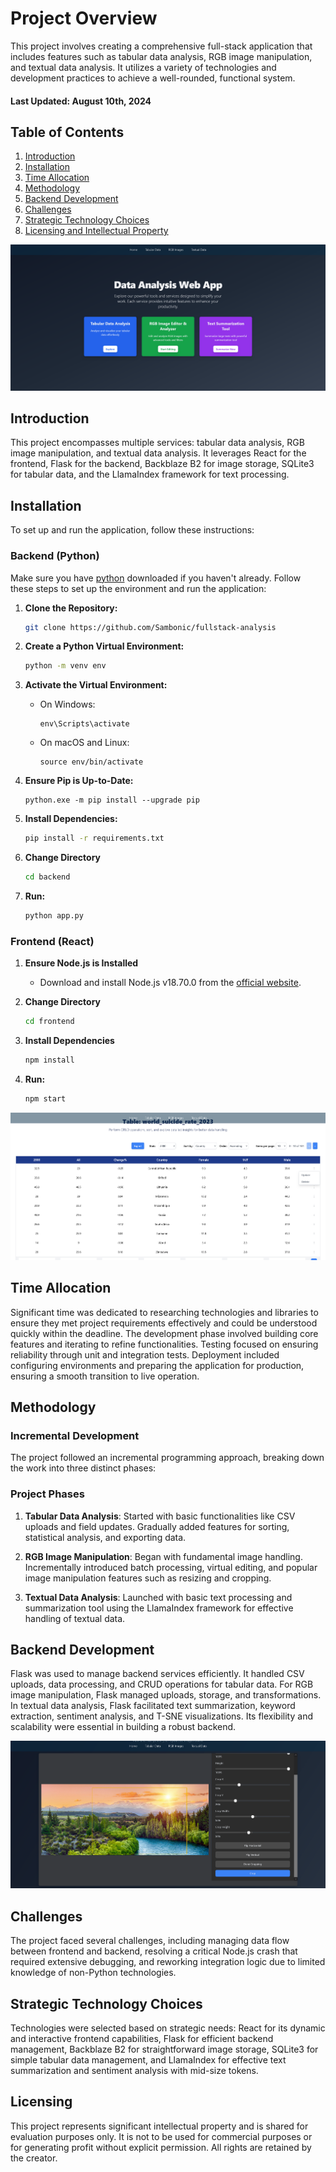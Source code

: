# Project Overview

This project involves creating a comprehensive full-stack application that includes features such as tabular data analysis, RGB image manipulation, and textual data analysis. It utilizes a variety of technologies and development practices to achieve a well-rounded, functional system.

#### Last Updated: August 10th, 2024

## Table of Contents

1. [Introduction](#introduction)
2. [Installation](#installation)
3. [Time Allocation](#time-allocation)
4. [Methodology](#methodology)
5. [Backend Development](#backend-development)
6. [Challenges](#challenges)
7. [Strategic Technology Choices](#strategic-technology-choices)
8. [Licensing and Intellectual Property](#licensing-and-intellectual-property)

![Homepage](images/image1.png)

<a name="introduction"></a>

## Introduction

This project encompasses multiple services: tabular data analysis, RGB image manipulation, and textual data analysis. It leverages React for the frontend, Flask for the backend, Backblaze B2 for image storage, SQLite3 for tabular data, and the LlamaIndex framework for text processing.


<a name="installation"></a>

## Installation

To set up and run the application, follow these instructions:

### Backend (Python)
Make sure you have [python](https://www.python.org/downloads/) downloaded if you haven't already.
Follow these steps to set up the environment and run the application:

1. **Clone the Repository:**
       
    ```bash
    git clone https://github.com/Sambonic/fullstack-analysis
    ```

2. **Create a Python Virtual Environment:**
    ```bash
    python -m venv env
    ```

3. **Activate the Virtual Environment:**
    - On Windows:
      ```
      env\Scripts\activate
      ```
    
    - On macOS and Linux:
      ```
      source env/bin/activate
      ```
4. **Ensure Pip is Up-to-Date:**
      ```
      python.exe -m pip install --upgrade pip
      ```
5. **Install Dependencies:**

   ```bash
   pip install -r requirements.txt

   ```

6. **Change Directory**
    ```bash
    cd backend
    ```
7. **Run:**

   ```bash
   python app.py

   ```
### Frontend (React)

1. **Ensure Node.js is Installed**

   - Download and install Node.js v18.70.0 from the [official website](https://nodejs.org/).

2. **Change Directory**

    ```bash
    cd frontend
    ```
3. **Install Dependencies**

    ```bash
    npm install
    ```
3. **Run:**

    ```bash
    npm start
    ```

![Tabular Data Page](images/image2.png)
<a name="time-allocation"></a>

## Time Allocation

Significant time was dedicated to researching technologies and libraries to ensure they met project requirements effectively and could be understood quickly within the deadline. The development phase involved building core features and iterating to refine functionalities. Testing focused on ensuring reliability through unit and integration tests. Deployment included configuring environments and preparing the application for production, ensuring a smooth transition to live operation.

<a name="methodology"></a>

## Methodology

### Incremental Development

The project followed an incremental programming approach, breaking down the work into three distinct phases:

### Project Phases

1. **Tabular Data Analysis**: Started with basic functionalities like CSV uploads and field updates. Gradually added features for sorting, statistical analysis, and exporting data.

2. **RGB Image Manipulation**: Began with fundamental image handling. Incrementally introduced batch processing, virtual editing, and popular image manipulation features such as resizing and cropping.

3. **Textual Data Analysis**: Launched with basic text processing and summarization tool using the LlamaIndex framework for effective handling of textual data.


<a name="backend-development"></a>

## Backend Development

Flask was used to manage backend services efficiently. It handled CSV uploads, data processing, and CRUD operations for tabular data. For RGB image manipulation, Flask managed uploads, storage, and transformations. In textual data analysis, Flask facilitated text summarization, keyword extraction, sentiment analysis, and T-SNE visualizations. Its flexibility and scalability were essential in building a robust backend.

![RGB Images Page](images/image3.png)
<a name="challenges"></a>

## Challenges

The project faced several challenges, including managing data flow between frontend and backend, resolving a critical Node.js crash that required extensive debugging, and reworking integration logic due to limited knowledge of non-Python technologies.

<a name="strategic-technology-choices"></a>

## Strategic Technology Choices

Technologies were selected based on strategic needs: React for its dynamic and interactive frontend capabilities, Flask for efficient backend management, Backblaze B2 for straightforward image storage, SQLite3 for simple tabular data management, and LlamaIndex for effective text summarization and sentiment analysis with mid-size tokens.

<a name="licensing-and-intellectual-property"></a>

## Licensing
This project represents significant intellectual property and is shared for evaluation purposes only. It is not to be used for commercial purposes or for generating profit without explicit permission. All rights are retained by the creator.